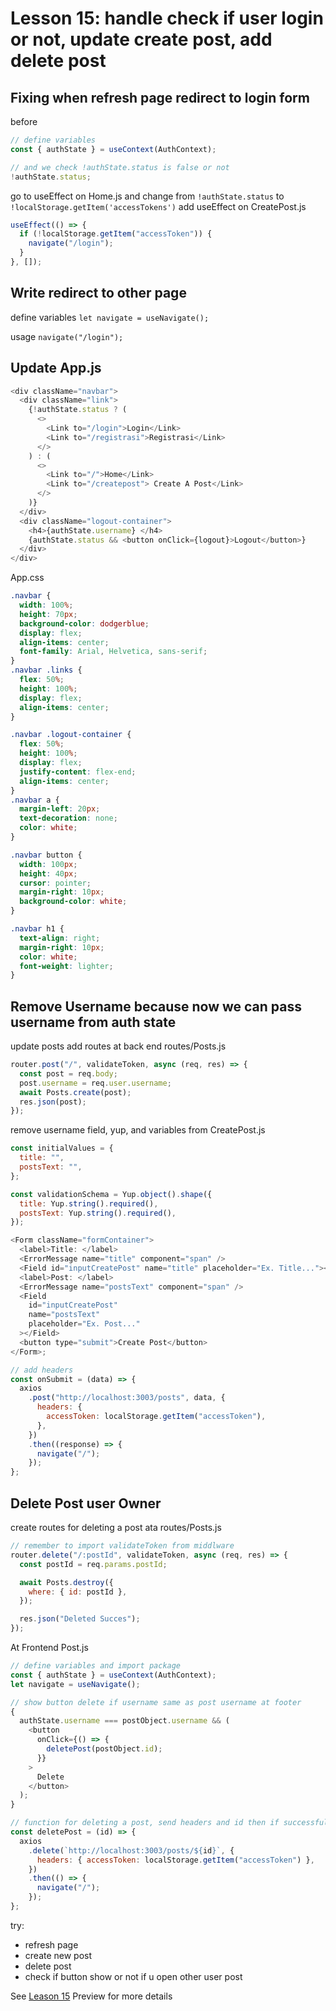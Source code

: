 # Lesson 15: handle check if user login or not, update create post, add delete post

## Fixing when refresh page redirect to login form

before

```javascript
// define variables
const { authState } = useContext(AuthContext);

// and we check !authState.status is false or not
!authState.status;
```

go to useEffect on Home.js and change from `!authState.status` to `!localStorage.getItem('accessTokens')`
add useEffect on CreatePost.js

```javascript
useEffect(() => {
  if (!localStorage.getItem("accessToken")) {
    navigate("/login");
  }
}, []);
```

## Write redirect to other page

define variables
`let navigate = useNavigate();`

usage
`navigate("/login");`

## Update App.js

```javascript
<div className="navbar">
  <div className="link">
    {!authState.status ? (
      <>
        <Link to="/login">Login</Link>
        <Link to="/registrasi">Registrasi</Link>
      </>
    ) : (
      <>
        <Link to="/">Home</Link>
        <Link to="/createpost"> Create A Post</Link>
      </>
    )}
  </div>
  <div className="logout-container">
    <h4>{authState.username} </h4>
    {authState.status && <button onClick={logout}>Logout</button>}
  </div>
</div>
```

App.css

```css
.navbar {
  width: 100%;
  height: 70px;
  background-color: dodgerblue;
  display: flex;
  align-items: center;
  font-family: Arial, Helvetica, sans-serif;
}
.navbar .links {
  flex: 50%;
  height: 100%;
  display: flex;
  align-items: center;
}

.navbar .logout-container {
  flex: 50%;
  height: 100%;
  display: flex;
  justify-content: flex-end;
  align-items: center;
}
.navbar a {
  margin-left: 20px;
  text-decoration: none;
  color: white;
}

.navbar button {
  width: 100px;
  height: 40px;
  cursor: pointer;
  margin-right: 10px;
  background-color: white;
}

.navbar h1 {
  text-align: right;
  margin-right: 10px;
  color: white;
  font-weight: lighter;
}
```

## Remove Username because now we can pass username from auth state

update posts add routes at back end routes/Posts.js

```javascript
router.post("/", validateToken, async (req, res) => {
  const post = req.body;
  post.username = req.user.username;
  await Posts.create(post);
  res.json(post);
});
```

remove username field, yup, and variables from CreatePost.js

```javascript
const initialValues = {
  title: "",
  postsText: "",
};

const validationSchema = Yup.object().shape({
  title: Yup.string().required(),
  postsText: Yup.string().required(),
});

<Form className="formContainer">
  <label>Title: </label>
  <ErrorMessage name="title" component="span" />
  <Field id="inputCreatePost" name="title" placeholder="Ex. Title..."></Field>
  <label>Post: </label>
  <ErrorMessage name="postsText" component="span" />
  <Field
    id="inputCreatePost"
    name="postsText"
    placeholder="Ex. Post..."
  ></Field>
  <button type="submit">Create Post</button>
</Form>;

// add headers
const onSubmit = (data) => {
  axios
    .post("http://localhost:3003/posts", data, {
      headers: {
        accessToken: localStorage.getItem("accessToken"),
      },
    })
    .then((response) => {
      navigate("/");
    });
};
```

## Delete Post user Owner

create routes for deleting a post ata routes/Posts.js

```javascript
// remember to import validateToken from middlware
router.delete("/:postId", validateToken, async (req, res) => {
  const postId = req.params.postId;

  await Posts.destroy({
    where: { id: postId },
  });

  res.json("Deleted Succes");
});
```

At Frontend Post.js

```javascript
// define variables and import package
const { authState } = useContext(AuthContext);
let navigate = useNavigate();

// show button delete if username same as post username at footer
{
  authState.username === postObject.username && (
    <button
      onClick={() => {
        deletePost(postObject.id);
      }}
    >
      Delete
    </button>
  );
}

// function for deleting a post, send headers and id then if successful redirect to home page
const deletePost = (id) => {
  axios
    .delete(`http://localhost:3003/posts/${id}`, {
      headers: { accessToken: localStorage.getItem("accessToken") },
    })
    .then(() => {
      navigate("/");
    });
};
```

try:

- refresh page
- create new post
- delete post
- check if button show or not if u open other user post

See [Leason 15](https://lesson12.com) Preview for more details
